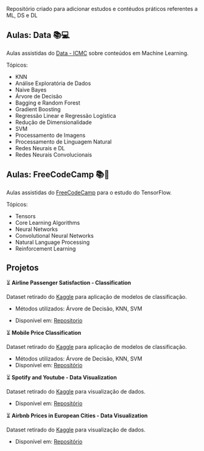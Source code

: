 Repositório criado para adicionar estudos e contéudos práticos referentes a ML, DS e DL

## Aulas: Data :books::computer:

Aulas assistidas do [Data - ICMC](https://www.youtube.com/@DataICMC) sobre conteúdos em Machine Learning.

Tópicos:

* KNN
* Análise Exploratória de Dados
* Naive Bayes
* Árvore de Decisão
* Bagging e Random Forest
* Gradient Boosting
* Regressão Linear e Regressão Logística
* Redução de Dimensionalidade
* SVM
* Processamento de Imagens
* Processamento de Linguagem Natural
* Redes Neurais e DL
* Redes Neurais Convolucionais

## Aulas: FreeCodeCamp :books::robot:

Aulas assistidas do [FreeCodeCamp](https://www.freecodecamp.org/learn/machine-learning-with-python/) para o estudo do TensorFlow.

Tópicos:

* Tensors
* Core Learning Algorithms
* Neural Networks
* Convolutional Neural Networks
* Natural Language Processing
* Reinforcement Learning

## Projetos

⏳ **Airline Passenger Satisfaction - Classification** 

Dataset retirado do [Kaggle](https://www.kaggle.com/datasets/teejmahal20/airline-passenger-satisfaction) para aplicação de modelos de classificação.
* Métodos utilizados:
Árvore de Decisão, KNN, SVM

* Disponível em: [Repositorio](https://github.com/LuizGustavoVTacin/Data/tree/main/Exercicios%20-%20Treino/Classification/AirlinePassengerSatisfaction)

⏳ **Mobile Price Classification**

Dataset retirado do [Kaggle](https://www.kaggle.com/datasets/iabhishekofficial/mobile-price-classification) para aplicação de modelos de classificação.
* Métodos utilizados:
Árvore de Decisão, KNN, SVM
* Disponível em: [Repositório](https://github.com/LuizGustavoVTacin/Data/tree/main/Exercicios%20-%20Treino/Classification/MobilePriceClassification)

⏳ **Spotify and Youtube - Data Visualization**

Dataset retirado do [Kaggle](https://www.kaggle.com/datasets/salvatorerastelli/spotify-and-youtube) para visualização de dados.
* Disponível em: [Repositório](https://github.com/LuizGustavoVTacin/Data/tree/main/Exercicios%20-%20Treino/Data%20Visualization/SpotifyYoutube)

⏳ **Airbnb Prices in European Cities - Data Visualization**

Dataset retirado do [Kaggle](https://www.kaggle.com/datasets/thedevastator/airbnb-prices-in-european-cities) para visualização de dados.
* Disponível em: [Repositório](https://github.com/LuizGustavoVTacin/Data/tree/main/Exercicios%20-%20Treino/Data%20Visualization/AirBnbPrices)
